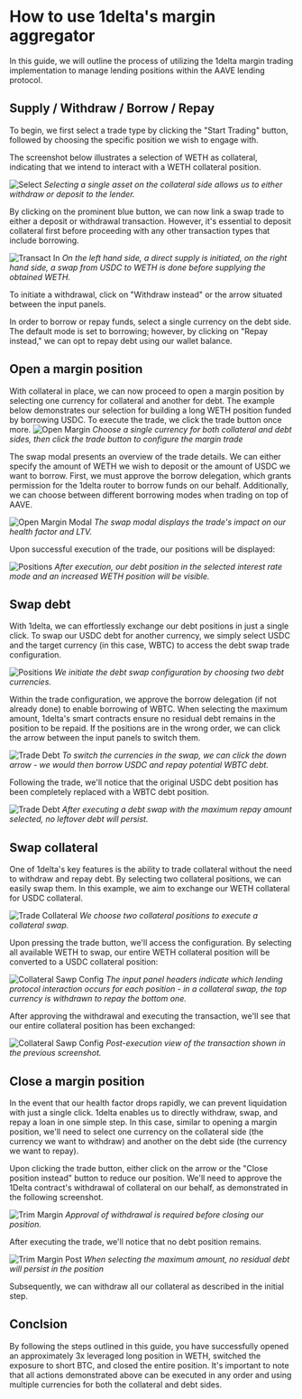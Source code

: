# How to use 1delta's margin aggregator

In this guide, we will outline the process of utilizing the 1delta margin trading implementation to manage lending positions within the AAVE lending protocol.

## Supply / Withdraw / Borrow / Repay

To begin, we first select a trade type by clicking the "Start Trading" button, followed by choosing the specific position we wish to engage with.

The screenshot below illustrates a selection of WETH as collateral, indicating that we intend to interact with a WETH collateral position.

![Select](../assets//delegation/select-single.png "Pick the trade!") 
*Selecting a single asset on the collateral side allows us to either withdraw or deposit to the lender.*

By clicking on the prominent blue button, we can now link a swap trade to either a deposit or withdrawal transaction. However, it's essential to deposit collateral first before proceeding with any other transaction types that include borrowing.

![Transact In](../assets//delegation/swap-in.png "Supply collateral!") 
*On the left hand side, a direct supply is initiated, on the right hand side, a swap from USDC to WETH is done before supplying the obtained WETH.*

To initiate a withdrawal, click on "Withdraw instead" or the arrow situated between the input panels.

In order to borrow or repay funds, select a single currency on the debt side. The default mode is set to borrowing; however, by clicking on "Repay instead," we can opt to repay debt using our wallet balance.

## Open a margin position

With collateral in place, we can now proceed to open a margin position by selecting one currency for collateral and another for debt. The example below demonstrates our selection for building a long WETH position funded by borrowing USDC. To execute the trade, we click the trade button once more.
![Open Margin](../assets//delegation//select-margin-open.png "Open a margin position!") 
*Choose a single currency for both collateral and debt sides, then click the trade button to configure the margin trade*

The swap modal presents an overview of the trade details. We can either specify the amount of WETH we wish to deposit or the amount of USDC we want to borrow. First, we must approve the borrow delegation, which grants permission for the 1delta router to borrow funds on our behalf. Additionally, we can choose between different borrowing modes when trading on top of AAVE.

![Open Margin Modal](../assets//delegation//margin-open.png "Trade!") 
*The swap modal displays the trade's impact on our health factor and LTV.*

Upon successful execution of the trade, our positions will be displayed:

![Positions](../assets//delegation/position.png "") 
*After execution, our debt position in the selected interest rate mode and an increased WETH position will be visible.*

## Swap debt

With 1delta, we can effortlessly exchange our debt positions in just a single click. To swap our USDC debt for another currency, we simply select USDC and the target currency (in this case, WBTC) to access the debt swap trade configuration.

![Positions](../assets//delegation/select-debt-swap.png "") 
*We initiate the debt swap configuration by choosing two debt currencies.*

Within the trade configuration, we approve the borrow delegation (if not already done) to enable borrowing of WBTC. When selecting the maximum amount, 1delta's smart contracts ensure no residual debt remains in the position to be repaid. If the positions are in the wrong order, we can click the arrow between the input panels to switch them.

![Trade Debt](../assets//delegation/debt-swap.png "") 
*To switch the currencies in the swap, we can click the down arrow - we would then borrow USDC and repay potential WBTC debt.*

Following the trade, we'll notice that the original USDC debt position has been completely replaced with a WBTC debt position.

![Trade Debt](../assets//delegation/post-debt-swap.png "") 
*After executing a debt swap with the maximum repay amount selected, no leftover debt will persist.*

## Swap collateral

One of 1delta's key features is the ability to trade collateral without the need to withdraw and repay debt. By selecting two collateral positions, we can easily swap them. In this example, we aim to exchange our WETH collateral for USDC collateral.

![Trade Collateral](../assets//delegation/select-collateral-swap.png "") 
*We choose two collateral positions to execute a collateral swap.*

Upon pressing the trade button, we'll access the configuration. By selecting all available WETH to swap, our entire WETH collateral position will be converted to a USDC collateral position:

![Collateral Sawp Config](../assets//delegation/collateral-swap.png "") 
*The input panel headers indicate which lending protocol interaction occurs for each position - in a collateral swap, the top currency is withdrawn to repay the bottom one.*

After approving the withdrawal and executing the transaction, we'll see that our entire collateral position has been exchanged:

![Collateral Sawp Config](../assets//delegation/post-collateral-swap.png "") 
*Post-execution view of the transaction shown in the previous screenshot.*

## Close a margin position

In the event that our health factor drops rapidly, we can prevent liquidation with just a single click. 1delta enables us to directly withdraw, swap, and repay a loan in one simple step. In this case, similar to opening a margin position, we'll need to select one currency on the collateral side (the currency we want to withdraw) and another on the debt side (the currency we want to repay).

Upon clicking the trade button, either click on the arrow or the "Close position instead" button to reduce our position. We'll need to approve the 1Delta contract's withdrawal of collateral on our behalf, as demonstrated in the following screenshot.

![Trim Margin](../assets//delegation/margin-trim.png "") 
*Approval of withdrawal is required before closing our position.*


After executing the trade, we'll notice that no debt position remains.

![Trim Margin Post](../assets//delegation/post-margin-trim.png "") 
*When selecting the maximum amount, no residual debt will persist in the position*

Subsequently, we can withdraw all our collateral as described in the initial step.

## Conclsion

By following the steps outlined in this guide, you have successfully opened an approximately 3x leveraged long position in WETH, switched the exposure to short BTC, and closed the entire position. It's important to note that all actions demonstrated above can be executed in any order and using multiple currencies for both the collateral and debt sides.
